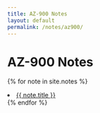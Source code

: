 ```yaml
---
title: AZ-900 Notes
layout: default
permalink: /notes/az900/
---
```


# AZ-900 Notes

{% for note in site.notes %}
  <li><a href="{{ note.url }}">{{ note.title }}</a></li>
{% endfor %}

